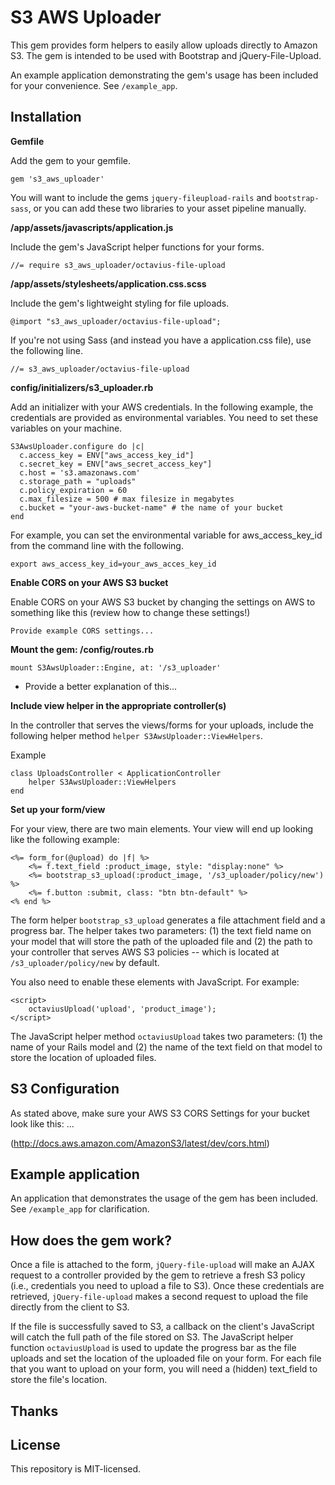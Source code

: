 # S3 AWS Uploader

This gem provides form helpers to easily allow uploads directly to Amazon S3. The gem is intended to be used with Bootstrap and jQuery-File-Upload.

An example application demonstrating the gem's usage has been included for your convenience. See `/example_app`.

## Installation

**Gemfile**

Add the gem to your gemfile.

    gem 's3_aws_uploader'
    
You will want to include the gems `jquery-fileupload-rails` and `bootstrap-sass`, or you can add these two libraries to your asset pipeline manually.

**/app/assets/javascripts/application.js**

Include the gem's JavaScript helper functions for your forms.

    //= require s3_aws_uploader/octavius-file-upload

**/app/assets/stylesheets/application.css.scss**

Include the gem's lightweight styling for file uploads.

    @import "s3_aws_uploader/octavius-file-upload";
    
If you're not using Sass (and instead you have a application.css file), use the following line.

    //= s3_aws_uploader/octavius-file-upload

**config/initializers/s3_uploader.rb**

Add an initializer with your AWS credentials. In the following example, the credentials are provided as environmental variables. You need to set these variables on your machine.

    S3AwsUploader.configure do |c|
      c.access_key = ENV["aws_access_key_id"]
      c.secret_key = ENV["aws_secret_access_key"]
      c.host = 's3.amazonaws.com'
      c.storage_path = "uploads"
      c.policy_expiration = 60
      c.max_filesize = 500 # max filesize in megabytes
      c.bucket = "your-aws-bucket-name" # the name of your bucket
    end
    
For example, you can set the environmental variable for aws_access_key_id from the command line with the following.

    export aws_access_key_id=your_aws_acces_key_id
    
**Enable CORS on your AWS S3 bucket**

Enable CORS on your AWS S3 bucket by changing the settings on AWS to something like this (review how to change these settings!)

    Provide example CORS settings...

**Mount the gem: /config/routes.rb**

    mount S3AwsUploader::Engine, at: '/s3_uploader'

- Provide a better explanation of this...

**Include view helper in the appropriate controller(s)**

In the controller that serves the views/forms for your uploads, include the following helper method `helper S3AwsUploader::ViewHelpers`.

Example

    class UploadsController < ApplicationController
        helper S3AwsUploader::ViewHelpers
    end

**Set up your form/view**

For your view, there are two main elements. Your view will end up looking like the following example:

    <%= form_for(@upload) do |f| %>
        <%= f.text_field :product_image, style: "display:none" %>
        <%= bootstrap_s3_upload(:product_image, '/s3_uploader/policy/new') %>
        <%= f.button :submit, class: "btn btn-default" %>
    <% end %>
    
The form helper `bootstrap_s3_upload` generates a file attachment field and a progress bar. The helper takes two parameters: (1) the text field name on your model that will store the path of the uploaded file and (2) the path to your controller that serves AWS S3 policies -- which is located at `/s3_uploader/policy/new` by default.

You also need to enable these elements with JavaScript. For example:

    <script>
        octaviusUpload('upload', 'product_image');
    </script>

The JavaScript helper method `octaviusUpload` takes two parameters: (1) the name of your Rails model and (2) the name of the text field on that model to store the location of uploaded files.

## S3 Configuration

As stated above, make sure your AWS S3 CORS Settings for your bucket look like this: ...

(http://docs.aws.amazon.com/AmazonS3/latest/dev/cors.html)

## Example application

An application that demonstrates the usage of the gem has been included. See `/example_app` for clarification.

## How does the gem work?

Once a file is attached to the form, `jQuery-file-upload` will make an AJAX request to a controller provided by the gem to retrieve a fresh S3 policy (i.e., credentials you need to upload a file to S3). Once these credentials are retrieved, `jQuery-file-upload` makes a second request to upload the file directly from the client to S3.

If the file is successfully saved to S3, a callback on the client's JavaScript will catch the full path of the file stored on S3. The JavaScript helper function `octaviusUpload` is used to update the progress bar as the file uploads and set the location of the uploaded file on your form. For each file that you want to upload on your form, you will need a (hidden) text_field to store the file's location.

## Thanks

## License

This repository is MIT-licensed.